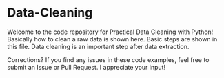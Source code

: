 # Data-Cleaning
Welcome to the code repository for Practical Data Cleaning with Python! 
Basically how to clean a raw data is shown here.
Basic steps are shown in this file.
Data cleaning is an important step after data extraction.


Corrections?
If you find any issues in these code examples, feel free to submit an Issue or Pull Request. I appreciate your input!
